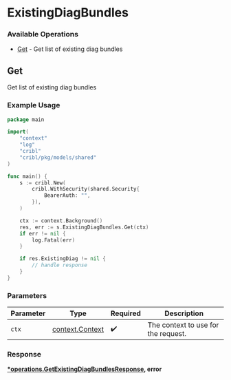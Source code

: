 # ExistingDiagBundles

### Available Operations

* [Get](#get) - Get list of existing diag bundles

## Get

Get list of existing diag bundles

### Example Usage

```go
package main

import(
	"context"
	"log"
	"cribl"
	"cribl/pkg/models/shared"
)

func main() {
    s := cribl.New(
        cribl.WithSecurity(shared.Security{
            BearerAuth: "",
        }),
    )

    ctx := context.Background()
    res, err := s.ExistingDiagBundles.Get(ctx)
    if err != nil {
        log.Fatal(err)
    }

    if res.ExistingDiag != nil {
        // handle response
    }
}
```

### Parameters

| Parameter                                             | Type                                                  | Required                                              | Description                                           |
| ----------------------------------------------------- | ----------------------------------------------------- | ----------------------------------------------------- | ----------------------------------------------------- |
| `ctx`                                                 | [context.Context](https://pkg.go.dev/context#Context) | :heavy_check_mark:                                    | The context to use for the request.                   |


### Response

**[*operations.GetExistingDiagBundlesResponse](../../models/operations/getexistingdiagbundlesresponse.md), error**

